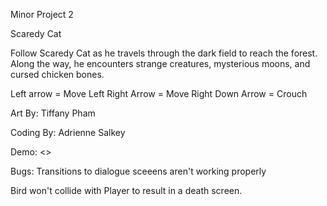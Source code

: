 Minor Project 2 

Scaredy Cat

Follow Scaredy Cat as he travels through the dark field to reach the forest. 
Along the way, he encounters strange creatures, mysterious moons, and cursed chicken bones. 

Left arrow = Move Left
Right Arrow = Move Right
Down Arrow = Crouch

Art By:
Tiffany Pham

Coding By:
Adrienne Salkey

Demo: <>

Bugs:
Transitions to dialogue sceeens aren't working properly

Bird won't collide with Player to result in a death screen.
